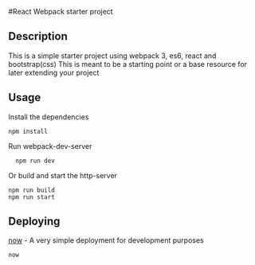 #React Webpack starter project
## Description
This is a simple starter project using webpack 3, es6, react and bootstrap(css)
This is meant to be a starting point or a base resource for later extending your project
## Usage
Install the dependencies 
```
npm install
```

Run webpack-dev-server
```
  npm run dev
```
Or build and start the http-server
```
npm run build
npm run start
```
## Deploying
[now](https://zeit.co/now) - A very simple deployment for development purposes
```
now
```
